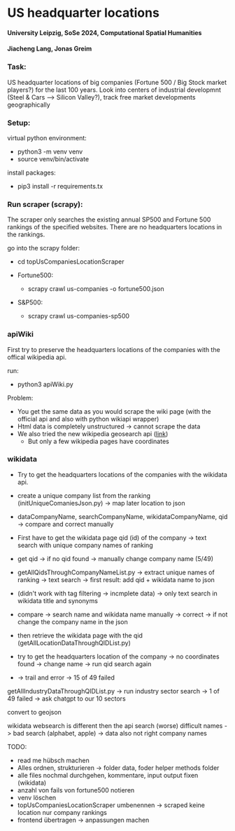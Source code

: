 # US headquarter locations
#### University Leipzig, SoSe 2024, Computational Spatial Humanities
#### Jiacheng Lang, Jonas Greim

### Task:
US headquarter locations of big companies (Fortune 500 / Big Stock market players?) for the last 100 years. 
Look into centers of industrial developmnt (Steel & Cars --> Silicon Valley?), track free market developments geographically


### Setup:
virtual python environment:
- python3 -m venv venv
- source venv/bin/activate

install packages:
- pip3 install -r requirements.tx

### Run scraper (scrapy):
The scraper only searches the existing annual SP500 and Fortune 500 rankings of the specified websites. There are no headquarters locations in the rankings.

go into the scrapy folder:

- cd topUsCompaniesLocationScraper

- Fortune500:
  - scrapy crawl us-companies -o fortune500.json

- S&P500:
  - scrapy crawl us-companies-sp500 

### apiWiki
First try to preserve the headquarters locations of the companies with the offical wikipedia api.

run:
- python3 apiWiki.py

Problem: 
- You get the same data as you would scrape the wiki page (with the official api and also with python wikiapi wrapper)
- Html data is completely unstructured -> cannot scrape the data
- We also tried the new wikipedia geosearch api ([link](https://www.mediawiki.org/wiki/API:Geosearch#Example_1:_Obtain_coordinates))
  - But only a few wikipedia pages have coordinates 


### wikidata
- Try to get the headquarters locations of the companies with the wikidata api.

- create a unique company list from the ranking (initUniqueComaniesJson.py) -> map later location to json
- dataCompanyName, searchCompanyName, wikidataCompanyName, qid -> compare and correct manually

- First have to get the wikidata page qid (id) of the company -> text search with unique company names of ranking
- get qid -> if no qid found -> manually change company name (5/49)
- getAllQidsThroughCompanyNameList.py -> extract unique names of ranking -> text search -> first result: add qid + wikidata name to json
- (didn't work with tag filtering -> incmplete data) -> only text search in wikidata title and synonyms
- compare -> search name and wikidata name manually -> correct -> if not change the company name in the json 

- then retrieve the wikidata page with the qid (getAllLocationDataThroughQIDList.py) 
- try to get the headquarters location of the company -> no coordinates found -> change name -> run qid search again
- -> trail and error -> 15  of  49 failed


getAllIndustryDataThroughQIDList.py
-> run industry sector search -> 1  of  49 failed -> ask chatgpt to our 10 sectors

convert to geojson





wikidata websearch is different then the api search (worse)
difficult names -> bad search (alphabet, apple) -> data also not right company names


TODO:
- read me hübsch machen
- Alles ordnen, strukturieren -> folder data, foder helper methods folder
- alle files nochmal durchgehen, kommentare, input output fixen (wikidata)
- anzahl von fails von fortune500 notieren
- venv löschen
- topUsCompaniesLocationScraper umbenennen -> scraped keine location nur company rankings
- frontend übertragen -> anpassungen machen



